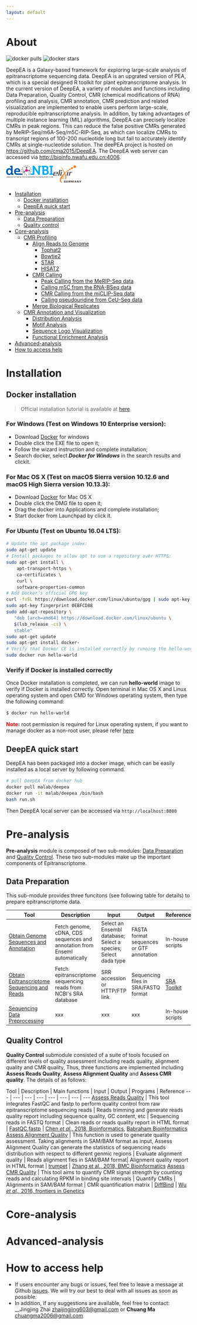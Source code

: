 ```yaml
---
layout: default
---
```


# About
![docker pulls](https://img.shields.io/docker/pulls/malab/pea.svg)
![docker stars](https://img.shields.io/docker/stars/malab/pea.svg)

DeepEA is a Galaxy-based framework for exploring large-scale analysis of epitranscriptome sequencing data. DeepEA is an upgrated version of PEA, which is a special designed R toolkit for plant epitranscriptome analysis. In the current version of DeepEA, a variety of modules and functions including Data Preparation, Quality Control, CMR (chemical modifications of RNA) profiling and analysis, CMR annotation, CMR prediction and related visualization are implemented to enable users perform large-scale, reproducible epitranscriptome analysis. In addition, by taking advantages of multiple instance learning (MIL) algorithms, DeepEA can precisely localize CMRs in peak regions. This can reduce the false positive CMRs generated by MeRIP-Seq/m6A-Seq/m5C-RIP-Seq, as which can localize CMRs to transcript regions of 100-200 nucleotide long but fail to accurately identify CMRs at single-nucleotide solution. The deePEA project is hosted on https://github.com/cma2015/DeepEA. The DeepEA web server can accessed via http://bioinfo.nwafu.edu.cn:4006.

<div id="top"></div>

[<img align="left" src="assets/img/deNBI_logo.jpg" height="35px" alt="de.NBI" valign="middle">](http://www.denbi.de)
[<img align="center" src="assets/img/elixir_germany.png" height="55px" alt="ELIXIR Germany" valign="middle">](https://www.elixir-europe.org)

- [Installation](#installation)
	- [Docker installation](#docker-installation)
	- [DeepEA quick start](#deepea-quick-start)
- [Pre-analysis](pre-analysis)
	- [Data Preparation](#data-preparation)
	- [Quality control](#quality-control)
- [Core-analysis](#core-analysis)
	- [CMR Profiling](#cmr-profiling)
		- [Align Reads to Genome](#align-reads-to-genome)
			- [Tophat2](#tophat2)
			- [Bowtie2](#bowtie2)
			- [STAR](#star)
			- [HISAT2](#hisat2)
		- [CMR Calling](#cmr-calling)
			- [Peak Calling from the MeRIP-Seq data](#peak-calling-from-the-merip-seq-data)
			- [Calling m5C from the RNA-BSeq data](#calling-m5c-from-the-rna-bseq-data)
			- [CMR Calling from the miCLIP-Seq data](#calling-m5c-from-the-miclip-seq-data)
			- [Calling pseudouridine from CeU-Seq data](#calling-pseudouridine-from-ceu-seq-data)
		- [Merge Biological Replicates](#merge-biological-replicates)
	- [CMR Annotation and Visualization](#cmr-annotation-and-visualization)
		- [Distribution Analysis](#distribution-analysis)
		- [Motif Analysis](#motif-analysis)
		- [Sequence Logo Visualization](#sequence-logo-visualization)
		- [Functional Enrichment Analysis](#functional-enrichment-analysis)
- [Advanced-analysis](#advanced-analysis)
- [How to access help](#how-to-access-help)


# Installation
## Docker installation

> Official installation tutorial is available at [here](https://docs.docker.com/install)

### For Windows (Test on Windows 10 Enterprise version):
* Download [Docker](<https://download.docker.com/win/stable/Docker%20for%20Windows%20Installer.exe>) for windows </br>
* Double click the EXE file to open it;
* Follow the wizard instruction and complete installation;
* Search docker, select ___Docker for Windows___ in the search results and clickit.

### For Mac OS X (Test on macOS Sierra version 10.12.6 and macOS High Sierra version 10.13.3):
* Download [Docker](<https://download.docker.com/mac/stable/Docker.dmg>) for Mac OS X
* Double click the DMG file to open it;
* Drag the docker into Applications and complete installation;
* Start docker from Launchpad by click it.

### For Ubuntu (Test on Ubuntu 16.04 LTS):

```bash
# Update the apt package index:
sudo apt-get update
# Install packages to allow apt to use a repository over HTTPS:
sudo apt-get install \
    apt-transport-https \
    ca-certificates \
    curl \
    software-properties-common
# Add Docker’s official GPG key
curl -fsSL https://download.docker.com/linux/ubuntu/gpg | sudo apt-key add -
sudo apt-key fingerprint 0EBFCD88
sudo add-apt-repository \
   "deb [arch=amd64] https://download.docker.com/linux/ubuntu \
   $(lsb_release -cs) \
   stable"
sudo apt-get update
sudo apt-get install docker-
# Verify that Docker CE is installed correctly by running the hello-world image
sudo docker run hello-world
```

### Verify if Docker is installed correctly

Once Docker installation is completed, we can run ____hello-world____ image to verify if Docker is installed correctly. Open terminal in Mac OS X and Linux operating system and open CMD for Windows operating system, then type the following command:

```bash
$ docker run hello-world
```
**<font color =red>Note</font>:** root permission is required for Linux operating system, if you want to manage docker as a non-root user, please refer [here](https://docs.docker.com/install/linux/linux-postinstall)



## DeepEA quick start

DeepEA has been packaged into a docker image, which can be easily installed as a local server by following command.

```bash
# pull DeepEA from docker hub
docker pull malab/deepea
docker run -it malab/deepea /bin/bash
bash run.sh
```

Then DeepEA local server can be accessed via `http://localhost:8080`

# Pre-analysis

**Pre-analysis** module is composed of two sub-modules: [Data Preparation](#data-preparation) and [Quality Control](#quality-control). These two sub-modules make up the important components of Epitranscriptome.

## Data Preparation

This sub-module provides three funcitons (see following table for details) to prepare epitranscriptome data.

Tool | Description | Input | Output | Reference
--- | --- | --- | --- | ---
[Obtain Genome Sequences and Annotation](http://bioinfo.nwafu.edu.cn:4006/?tool_id=Obtain_Genome_or_Transcriptome_Sequences_and_Annotation&version=18.09&__identifer=dclshuq6eet) | Fetch genome, cDNA, CDS sequences and annotation from Enseml automatically | Select an Ensembl database; Select a species; Select dada type | FASTA format sequences or GTF annotation | In-house scripts
[Obtain Epitranscriptome Sequencing and Reads](http://bioinfo.nwafu.edu.cn:4006/?tool_id=Obtain_Epitranscriptome_Sequencing_Reads&version=18.09&__identifer=3bj51oj9isq) | Fetch epitranscriptome sequencing reads from NCBI's SRA database | SRR accession or HTTP/FTP link | Sequencing files in SRA/FASTQ format  | [SRA Toolkit](https://www.ncbi.nlm.nih.gov/sra/docs/toolkitsoft)
[Sequencing Data Preprocessing](http://bioinfo.nwafu.edu.cn:4006/?tool_id=Convert_Format&version=18.09&__identifer=uib940h4pb) | xxx | xxx | xxx | In-house scripts


## Quality Control
**Quality Control** submodule consisted of a suite of tools focused on different levels of quality assessment including reads quality, alignment quality and CMR quality, Thus, three functions are implemented including **Assess Reads Quality**, **Assess Alignment Quality** and **Assess CMR quality**. The details of as follows:

Tool | Description | Main functions | Input | Output | Programs | Reference 
--- | --- | --- | --- | --- | --- | --- | ---
[Assess Reads Quality](http://bioinfo.nwafu.edu.cn:4006/?tool_id=Assess_Reads_Quality&version=18.09&__identifer=gr96n8z0sag) | This tool integrates FastQC and fastp to perform quality control from raw epitranscriptome sequencing reads | Reads trimming and generate reads quality report including sequence quality, GC content, etc |  Sequencing reads in FASTQ format | Clean reads or reads quality report in HTML format |  [FastQC](https://www.bioinformatics.babraham.ac.uk/projects/fastqc/),[fastp](https://github.com/OpenGene/fastp) | [Chen *et al*., 2018, Bioinformatics](https://doi.org/10.1093/bioinformatics/bty560), [Babraham Bioinformatics](http://www.bioinformatics.babraham.ac.uk/projects/fastqc)
[Assess Alignment Quality](http://bioinfo.nwafu.edu.cn:4006/?tool_id=Assess_Alignment_Quality&version=18.01&__identifer=3uvvorrbx2s) | This function is used to generate quality assessment. Taking alignments in SAM/BAM format as input, Assess Alignment Quality can generate the statistics of sequencing reads distribution with respect to different genmic regions | Evaluate alignment quality | Reads alignment fies in SAM/BAM format| Alignment quality report in HTML format | [trumpet](https://github.com/skyhorsetomoon/Trumpet) |  [Zhang et al., 2018, BMC Bioinformatics](https://bmcbioinformatics.biomedcentral.com/articles/10.1186/s12859-018-2266-3)
[Assess CMR Quality](http://bioinfo.nwafu.edu.cn:4006/?tool_id=Assess_CMR_Regions_Quality&version=18.01&__identifer=yu0s7b4tvw7) | This tool aims to quantify CMR signal strength by counting reads and calculating RPKM in binding site intervals | Quantify CMRs | Alignments in SAM/BAM format | CMR quantification matrix | [DiffBind](https://bioconductor.org/packages/release/bioc/html/DiffBind.html) | [Wu *et al*., 2016, frontiers in Genetics](https://www.frontiersin.org/articles/10.3389/fgene.2015.00169/full)


# Core-analysis



# Advanced-analysis

# How to access help
* If users encounter any bugs or issues, feel free to leave a message at Github [issues](<https://github.com/cma2015/DeepEA/issues>). We will try our best to deal with all issues as soon as possible.
* In addition, if any suggestions are available, feel free to contact: __Jingjing Zhai <zhaijingjing603@gmail.com> or __Chuang Ma__ <chuangma2006@gmail.com>
